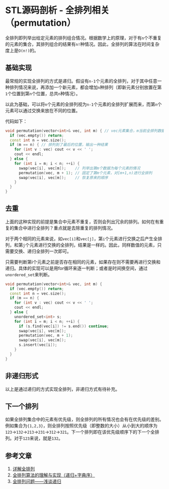 # STL源码剖析 - 全排列相关（permutation）

全排列即列举出给定元素的排列组合情况。根据数学上的原理，对于有`n`个不重复的元素的集合，其排列组合的结果有`n!`种情况。因此，全排列的算法在时间复杂度上是`O(n!)`的。

## 基础实现

最常规的实现全排列的方式是递归。假设有`n-1`个元素的全排列，对于其中任意一种排列情况来说，再添加一个新元素，都会增加`n`种排列（即新元素分别放置在第`1`个位置到第`n`个位置，总共`n`种情况）。

以此为基础，可以将`n`个元素的全排列视为`n-1`个元素的全排列扩展而来，而第`n`个元素可以通过交换来放在不同的位置。

代码如下：

```cpp
void permutation(vector<int>& vec, int m) { // vec元素集合，m当前全排列数据的位置，此时需要排列的数据为[m,n)，m从0开始
  if (vec.empty()) return;
  const int n = vec.size();
  if (m == n) { // 排列到了最后的位置，输出一种结果
    for (int v : vec) cout << v << ' ';
    cout << endl;
  } else {
    for (int i = m; i < n; ++i) {
      swap(vec[i], vec[m]);    // 列举出第m个数据为每个元素的情况
      permutation(vec, m + 1); // 固定了第m个元素，对[m+1,n)进行全排列
      swap(vec[i], vec[m]);    // 恢复原来的顺序
    }
  }
}
```

## 去重

上面的这种实现的前提是集合中元素不重复，否则会列出冗余的排列。如何在有重复的集合中进行全排列？重点就是去除重复的排列情况。

对于两个相同的元素来说，如`vec[i]`和`vec[j]`，第`i`个元素进行交换之后产生全排列，和第`j`个元素进行交换的全排列，结果是一样的。因此，同样数值的元素，只需要交换、递归全排列一次即可。

只需要判断第i个元素之前是否存在相同的元素，如果存在则不需要再进行交换和递归。具体的实现可以是用for循环来逐一判断；或者是时间换空间，通过`unordered_set`来判断。


```cpp
void permutation(vector<int>& vec, int m) {
  if (vec.empty()) return;
  const int n = vec.size();
  if (m == n) {
    for (int v : vec) cout << v << ' ';
    cout << endl;
  } else {
    unordered_set<int> s;
    for (int i = m; i < n; ++i) {
      if (s.find(vec[i]) != s.end()) continue;
      swap(vec[i], vec[m]);
      permutation(vec, m + 1);
      swap(vec[i], vec[m]);
      s.insert(vec[i]);
    }
  }
}
```

## 非递归形式

以上是通过递归的方式实现全排列，非递归方式有待补充。

## 下一个排列

如果全排列集合中的元素有优先级，则全排列的所有情况也会有在优先级的差别。例如集合为`{1,2,3}`，则全排列按照优先级（即整数的大小）从小到大的顺序为`123`->`132`->`213`->`231`->`312`->`321`。下一个排列即在该优先级顺序下的下一个全排列。对于`123`来说，就是`132`。

## 参考文章
1. [详解全排列](https://www.cnblogs.com/sooner/p/3264882.html)
2. [全排列算法的理解与实现（递归+字典序）](https://www.jianshu.com/p/50a27d7d2972)
3. [全排列问题——浅谈递归](https://blog.csdn.net/guogangj/article/details/1430090)
